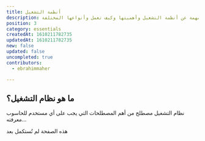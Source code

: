 ```yaml
---
title: أنظمة التشغيل
description: معلومات مهمة عن أنظمة التشغيل وأهميتها وكيف تعمل وأنواعها المختلفة
position: 3
category: essentials
createdAt: 1610211782735
updatedAt: 1610211782735
new: false
updated: false
uncompleted: true
contributors:
  - ebrahimmaher

---
```


## ما هو نظام التشغيل؟
نظام التشغيل مصطلح من أهم المصطلحات التي يجب على أي مستخدم للحاسوب معرفته...

<base-alert type="warning">

هذه الصفحة لم تُستكمل بعد

</base-alert>
